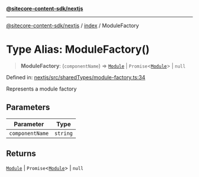 [**@sitecore-content-sdk/nextjs**](../../README.md)

***

[@sitecore-content-sdk/nextjs](../../README.md) / [index](../README.md) / ModuleFactory

# Type Alias: ModuleFactory()

> **ModuleFactory**: (`componentName`) => [`Module`](Module.md) \| `Promise`\<[`Module`](Module.md)\> \| `null`

Defined in: [nextjs/src/sharedTypes/module-factory.ts:34](https://github.com/Sitecore/xmc-jss-dev/blob/9249852e679f8a82eeff2dd39bb5b46c85431c25/packages/nextjs/src/sharedTypes/module-factory.ts#L34)

Represents a module factory

## Parameters

| Parameter | Type |
| ------ | ------ |
| `componentName` | `string` |

## Returns

[`Module`](Module.md) \| `Promise`\<[`Module`](Module.md)\> \| `null`
